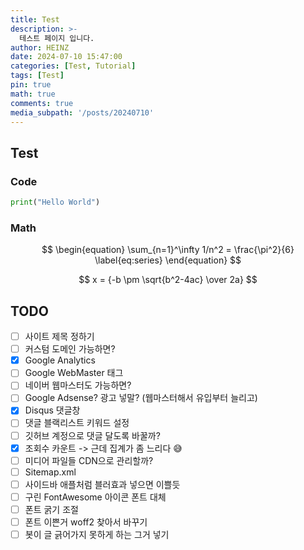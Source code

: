 ```yaml
---
title: Test
description: >-
  테스트 페이지 입니다.
author: HEINZ
date: 2024-07-10 15:47:00
categories: [Test, Tutorial]
tags: [Test]
pin: true
math: true
comments: true
media_subpath: '/posts/20240710'
---
```


## Test

### Code
```python
print("Hello World")
```
### Math

$$
\begin{equation}
  \sum_{n=1}^\infty 1/n^2 = \frac{\pi^2}{6}
  \label{eq:series}
\end{equation}
$$

$$ x = {-b \pm \sqrt{b^2-4ac} \over 2a} $$

## TODO

- [ ] 사이트 제목 정하기
- [ ] 커스텀 도메인 가능하면?
- [X] Google Analytics
- [ ] Google WebMaster 태그
- [ ] 네이버 웹마스터도 가능하면?
- [ ] Google Adsense? 광고 넣말? (웹마스터해서 유입부터 늘리고)
- [X] Disqus 댓글창
- [ ] 댓글 블랙리스트 키워드 설정
- [ ] 깃허브 계정으로 댓글 달도록 바꿀까?
- [X] 조회수 카운트 -> 근데 집계가 좀 느리다 😅
- [ ] 미디어 파일들 CDN으로 관리할까?
- [ ] Sitemap.xml
- [ ] 사이드바 애플처럼 블러효과 넣으면 이쁠듯
- [ ] 구린 FontAwesome 아이콘 폰트 대체
- [ ] 폰트 굵기 조절
- [ ] 폰트 이쁜거 woff2 찾아서 바꾸기
- [ ] 봇이 글 긁어가지 못하게 하는 그거 넣기
